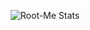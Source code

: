 <p align="center">
  <img src="https://root-me-diff.vercel.app/rm-gh?nickname=danwested&gstats=show" alt="Root-Me Stats">
</p>
